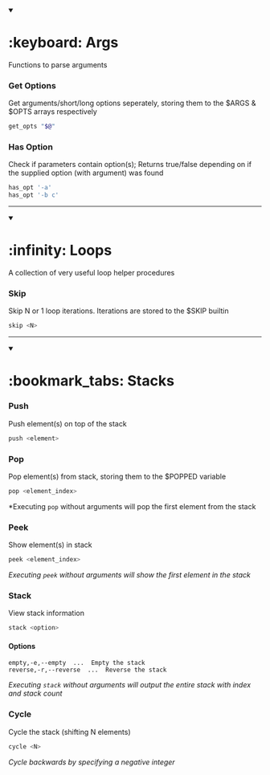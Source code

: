 <details open><summary><h1>:keyboard: Args</h1></summary>

Functions to parse arguments

### Get Options
Get arguments/short/long options seperately, storing them to the $ARGS & $OPTS arrays respectively
```bash
get_opts "$@"
```

### Has Option
Check if parameters contain option(s); Returns true/false depending on if the supplied option (with argument) was found
```bash
has_opt '-a'
has_opt '-b c'
```
---
</details>

<details open><summary><h1>:infinity: Loops</h1></summary>

A collection of very useful loop helper procedures

### Skip
Skip N or 1 loop iterations. Iterations are stored to the $SKIP builtin
```bash
skip <N>
```
---
</details>


<details open><summary><h1>:bookmark_tabs: Stacks</h1></summary>

### Push
Push element(s) on top of the stack
```bash
push <element>
```

### Pop
Pop element(s) from stack, storing them to the $POPPED variable
```bash
pop <element_index>
```

*Executing `pop` without arguments will pop the first element from the stack

### Peek
Show element(s) in stack
```bash
peek <element_index>
```

*Executing `peek` without arguments will show the first element in the stack*

### Stack
View stack information
```bash
stack <option>
```

#### Options
```
empty,-e,--empty  ...  Empty the stack
reverse,-r,--reverse  ...  Reverse the stack
```

*Executing `stack` without arguments will output the entire stack with index and stack count*

### Cycle
Cycle the stack (shifting N elements)
```bash
cycle <N>
```

*Cycle backwards by specifying a negative integer*
</details>

